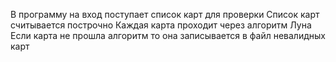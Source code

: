 В программу на вход поступает список карт для проверки
Список карт считывается построчно
Каждая карта проходит через алгоритм Луна
Если карта не прошла алгоритм то она записывается в файл невалидных карт
